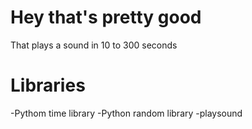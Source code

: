 # Hey that's pretty good
That plays a sound in 10 to 300 seconds

# Libraries 

-Pythom time library
-Python random library
-playsound
